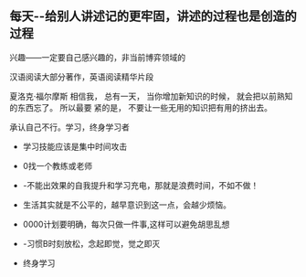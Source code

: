 ## 每天--给别人讲述记的更牢固，讲述的过程也是创造的过程

兴趣——一定要自己感兴趣的，非当前博弈领域的

  

汉语阅读大部分著作，英语阅读精华片段

  

  

夏洛克·福尔摩斯 相信我， 总有一天， 当你增加新知识的时候， 就会把以前熟知的东西忘了。 所以最要 紧的是， 不要让一些无用的知识把有用的挤出去。

承认自己不行。学习，终身学习者


-   学习技能应该是集中时间攻击
    
-   0找一个教练或老师
    
-   -不能出效果的自我提升和学习充电，那就是浪费时间，不如不做！
    
-   生活其实就是不公平的，越早意识到这一点，会越少烦恼。
    
-   0000计划要明确，每次只做一件事,这样可以避免胡思乱想
    
-   -习惯B时刻放松，念起即觉，觉之即灭
    
-   终身学习